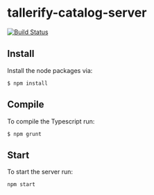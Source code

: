 # tallerify-catalog-server

[![Build Status](https://travis-ci.org/manuporto/tallerify-catalog-server.svg?branch=master)](https://travis-ci.org/manuporto/tallerify-catalog-server)

## Install
Install the node packages via:

`$ npm install`

## Compile
To compile the Typescript run:

`$ npm grunt`

## Start
To start the server run:

`npm start`
